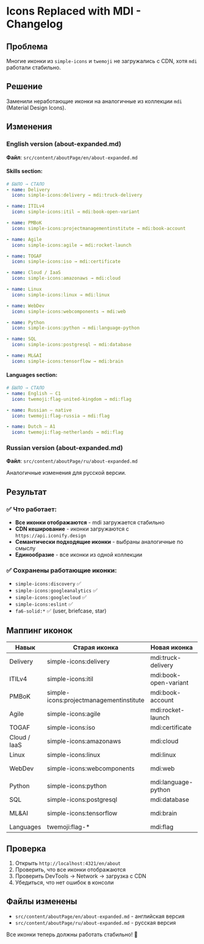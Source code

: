 # Icons Replaced with MDI - Changelog

## Проблема
Многие иконки из `simple-icons` и `twemoji` не загружались с CDN, хотя `mdi` работали стабильно.

## Решение
Заменили неработающие иконки на аналогичные из коллекции `mdi` (Material Design Icons).

## Изменения

### English version (about-expanded.md)
**Файл**: `src/content/aboutPage/en/about-expanded.md`

#### Skills section:
```yaml
# БЫЛО → СТАЛО
- name: Delivery
  icon: simple-icons:delivery → mdi:truck-delivery

- name: ITILv4
  icon: simple-icons:itil → mdi:book-open-variant

- name: PMBoK
  icon: simple-icons:projectmanagementinstitute → mdi:book-account

- name: Agile
  icon: simple-icons:agile → mdi:rocket-launch

- name: TOGAF
  icon: simple-icons:iso → mdi:certificate

- name: Cloud / IaaS
  icon: simple-icons:amazonaws → mdi:cloud

- name: Linux
  icon: simple-icons:linux → mdi:linux

- name: WebDev
  icon: simple-icons:webcomponents → mdi:web

- name: Python
  icon: simple-icons:python → mdi:language-python

- name: SQL
  icon: simple-icons:postgresql → mdi:database

- name: ML&AI
  icon: simple-icons:tensorflow → mdi:brain
```

#### Languages section:
```yaml
# БЫЛО → СТАЛО
- name: English — C1
  icon: twemoji:flag-united-kingdom → mdi:flag

- name: Russian — native
  icon: twemoji:flag-russia → mdi:flag

- name: Dutch — A1
  icon: twemoji:flag-netherlands → mdi:flag
```

### Russian version (about-expanded.md)
**Файл**: `src/content/aboutPage/ru/about-expanded.md`

Аналогичные изменения для русской версии.

## Результат

### ✅ Что работает:
- **Все иконки отображаются** - mdi загружается стабильно
- **CDN кеширование** - иконки загружаются с `https://api.iconify.design`
- **Семантически подходящие иконки** - выбраны аналогичные по смыслу
- **Единообразие** - все иконки из одной коллекции

### ✅ Сохранены работающие иконки:
- `simple-icons:discovery` ✅
- `simple-icons:googleanalytics` ✅
- `simple-icons:googlecloud` ✅
- `simple-icons:eslint` ✅
- `fa6-solid:*` ✅ (user, briefcase, star)

## Маппинг иконок

| Навык | Старая иконка | Новая иконка | Описание |
|-------|---------------|--------------|----------|
| Delivery | simple-icons:delivery | mdi:truck-delivery | Доставка |
| ITILv4 | simple-icons:itil | mdi:book-open-variant | Книга/документация |
| PMBoK | simple-icons:projectmanagementinstitute | mdi:book-account | Управление проектами |
| Agile | simple-icons:agile | mdi:rocket-launch | Быстрая разработка |
| TOGAF | simple-icons:iso | mdi:certificate | Сертификация |
| Cloud / IaaS | simple-icons:amazonaws | mdi:cloud | Облачные технологии |
| Linux | simple-icons:linux | mdi:linux | Linux |
| WebDev | simple-icons:webcomponents | mdi:web | Веб-разработка |
| Python | simple-icons:python | mdi:language-python | Python |
| SQL | simple-icons:postgresql | mdi:database | База данных |
| ML&AI | simple-icons:tensorflow | mdi:brain | ИИ/машинное обучение |
| Languages | twemoji:flag-* | mdi:flag | Языки |

## Проверка

1. Открыть `http://localhost:4321/en/about`
2. Проверить, что все иконки отображаются
3. Проверить DevTools → Network → загрузка с CDN
4. Убедиться, что нет ошибок в консоли

## Файлы изменены

- `src/content/aboutPage/en/about-expanded.md` - английская версия
- `src/content/aboutPage/ru/about-expanded.md` - русская версия

Все иконки теперь должны работать стабильно! 🚀

